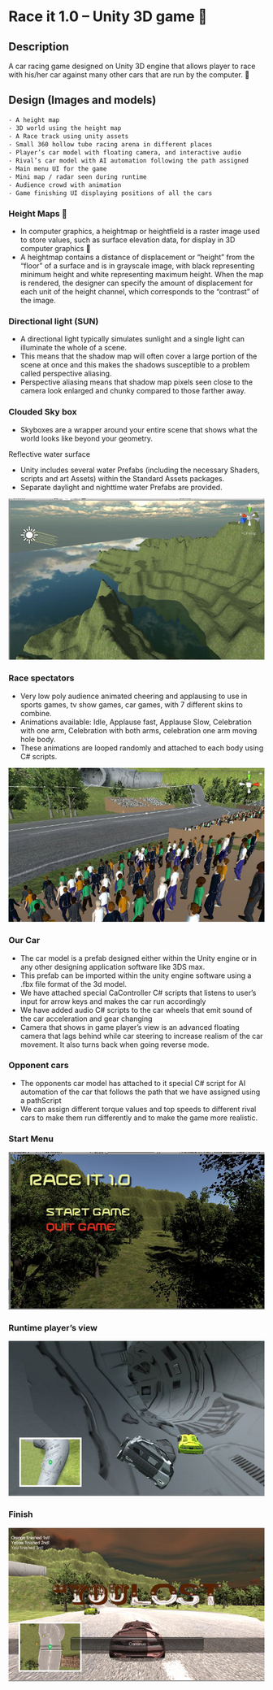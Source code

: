 # Race it 1.0 – Unity 3D game  

## Description
A car racing game designed on Unity 3D engine that allows player to race with his/her car against many other cars that are run by the computer.  

## Design (Images and models) 
    - A height map 
    - 3D world using the height map 
    - A Race track using unity assets 
    - Small 360 hollow tube racing arena in different places 
    - Player’s car model with floating camera, and interactive audio 
    - Rival’s car model with AI automation following the path assigned 
    - Main menu UI for the game 
    - Mini map / radar seen during runtime 
    - Audience crowd with animation 
    - Game finishing UI displaying positions of all the cars

### Height Maps 
- In computer graphics, a heightmap or heightfield is a raster image used to store values, such as surface elevation data, for display in 3D computer graphics 
- A heightmap contains a distance of displacement or “height” from the “floor” of a surface and is in grayscale image, with black representing minimum height and white representing maximum height. When the map is rendered, the designer can specify the amount of displacement for each unit of the height channel, which corresponds to the “contrast” of the image. 

### Directional light (SUN) 
- A directional light typically simulates sunlight and a single light can illuminate the whole of a scene.
- This means that the shadow map will often cover a large portion of the scene at once and this makes the shadows susceptible to a problem called perspective aliasing. 
- Perspective aliasing means that shadow map pixels seen close to the camera look enlarged and chunky compared to those farther away.

### Clouded Sky box
- Skyboxes are a wrapper around your entire scene that shows what the world looks like beyond your geometry.

Reflective water surface
- Unity includes several water Prefabs (including the necessary Shaders, scripts and art Assets) within the Standard Assets packages.
- Separate daylight and nighttime water Prefabs are provided. 

![Sun](Sun.png)

### Race spectators
- Very low poly audience animated cheering and applausing to use in sports games, tv show games, car games, with 7 different skins to combine.
- Animations available: Idle, Applause fast, Applause Slow, Celebration with one arm, Celebration with both arms, celebration one arm moving hole body.
- These animations are looped randomly and attached to each body using C# scripts.

![Crowd](Crowd.png)

### Our Car
- The car model is a prefab designed either within the Unity engine or in any other designing application software like 3DS max.
- This prefab can be imported within the unity engine software using a .fbx file format of the 3d model.
- We have attached special CaController C# scripts that listens to user’s input for arrow keys and makes the car run accordingly
- We have added audio C# scripts to the car wheels that emit sound of the car acceleration and gear changing
- Camera that shows in game player’s view is an advanced floating camera that lags behind while car steering to increase realism of the car movement. It also turns back when going reverse mode.

### Opponent cars
- The opponents car model has attached to it special C# script for AI automation of the car that follows the path that we have
assigned using a pathScript
- We can assign different torque values and top speeds to different rival cars to make them run differently and to make the game
more realistic.

### Start Menu

![Start](Start.png)

### Runtime player’s view

![Runtime](Runtime.png)

### Finish

![Finish](Finish.png)
